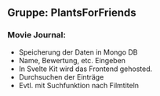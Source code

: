 ## Gruppe: PlantsForFriends

### Movie Journal:
- Speicherung der Daten in Mongo DB
- Name, Bewertung, etc. Eingeben
- In Svelte Kit wird das Frontend gehosted.
- Durchsuchen der Einträge
- Evtl. mit Suchfunktion nach Filmtiteln
